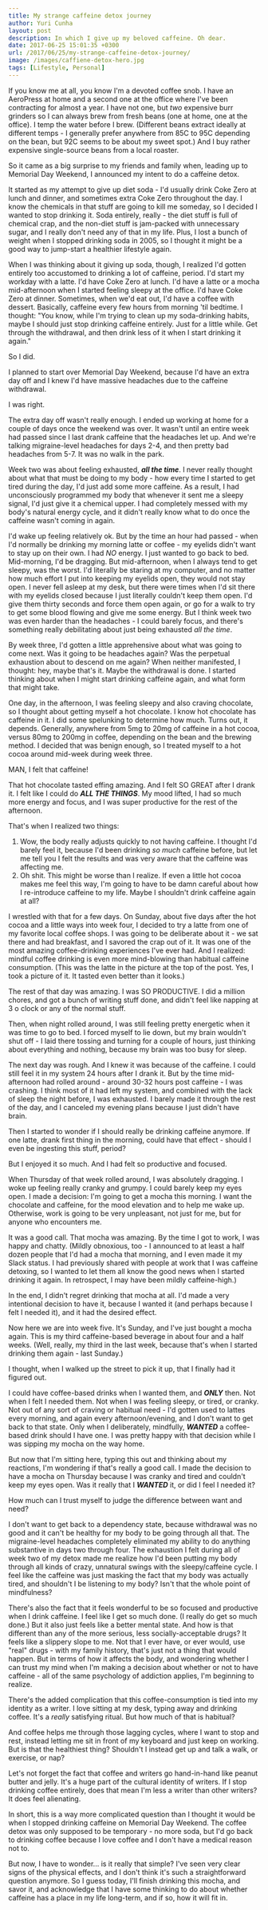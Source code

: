 ```yaml
---
title: My strange caffeine detox journey
author: Yuri Cunha
layout: post
description: In which I give up my beloved caffeine. Oh dear.
date: 2017-06-25 15:01:35 +0300
url: /2017/06/25/my-strange-caffeine-detox-journey/
image: /images/caffiene-detox-hero.jpg
tags: [Lifestyle, Personal]
---
```


If you know me at all, you know I'm a devoted coffee snob. I have an AeroPress at home and a second one at the office where I've been contracting for almost a year. I have not one, but _two_ expensive burr grinders so I can always brew from fresh beans (one at home, one at the office). I temp the water before I brew. (Different beans extract ideally at different temps - I generally prefer anywhere from 85C to 95C depending on the bean, but 92C seems to be about my sweet spot.) And I buy rather expensive single-source beans from a local roaster.

So it came as a big surprise to my friends and family when, leading up to Memorial Day Weekend, I announced my intent to do a caffeine detox.

It started as my attempt to give up diet soda - I'd usually drink Coke Zero at lunch and dinner, and sometimes extra Coke Zero throughout the day. I know the chemicals in that stuff are going to kill me someday, so I decided I wanted to stop drinking it. Soda entirely, really - the diet stuff is full of chemical crap, and the non-diet stuff is jam-packed with unnecessary sugar, and I really don't need any of that in my life. Plus, I lost a bunch of weight when I stopped drinking soda in 2005, so I thought it might be a good way to jump-start a healthier lifestyle again.

When I was thinking about it giving up soda, though, I realized I'd gotten entirely too accustomed to drinking a lot of caffeine, period. I'd start my workday with a latte. I'd have Coke Zero at lunch. I'd have a latte or a mocha mid-afternoon when I started feeling sleepy at the office. I'd have Coke Zero at dinner. Sometimes, when we'd eat out, I'd have a coffee with dessert. Basically, caffeine every few hours from morning 'til bedtime. I thought: "You know, while I'm trying to clean up my soda-drinking habits, maybe I should just stop drinking caffeine entirely. Just for a little while. Get through the withdrawal, and then drink less of it when I start drinking it again."

So I did.

I planned to start over Memorial Day Weekend, because I'd have an extra day off and I knew I'd have massive headaches due to the caffeine withdrawal.

I was right.

The extra day off wasn't really enough. I ended up working at home for a couple of days once the weekend was over. It wasn't until an entire week had passed since I last drank caffeine that the headaches let up. And we're talking migraine-level headaches for days 2-4, and then pretty bad headaches from 5-7. It was no walk in the park.

Week two was about feeling exhausted, _**all the time**_. I never really thought about what that must be doing to my body - how every time I started to get tired during the day, I'd just add some more caffeine. As a result, I had unconsciously programmed my body that whenever it sent me a sleepy signal, I'd just give it a chemical upper. I had completely messed with my body's natural energy cycle, and it didn't really know what to do once the caffeine wasn't coming in again.

I'd wake up feeling relatively ok. But by the time an hour had passed - when I'd normally be drinking my morning latte or coffee - my eyelids didn't want to stay up on their own. I had _NO_ energy. I just wanted to go back to bed. Mid-morning, I'd be dragging. But mid-afternoon, when I always tend to get sleepy, was the worst. I'd literally be staring at my computer, and no matter how much effort I put into keeping my eyelids open, they would not stay open. I never fell asleep at my desk, but there were times when I'd sit there with my eyelids closed because I just literally couldn't keep them open. I'd give them thirty seconds and force them open again, or go for a walk to try to get some blood flowing and give me some energy. But I think week two was even harder than the headaches - I could barely focus, and there's something really debilitating about just being exhausted _all the time_.

By week three, I'd gotten a little apprehensive about what was going to come next. Was it going to be headaches again? Was the perpetual exhaustion about to descend on me again? When neither manifested, I thought: hey, maybe that's it. Maybe the withdrawal is done. I started thinking about when I might start drinking caffeine again, and what form that might take.

One day, in the afternoon, I was feeling sleepy and also craving chocolate, so I thought about getting myself a hot chocolate. I know hot chocolate has caffeine in it. I did some spelunking to determine how much. Turns out, it depends. Generally, anywhere from 5mg to 20mg of caffeine in a hot cocoa, versus 80mg to 200mg in coffee, depending on the bean and the brewing method. I decided that was benign enough, so I treated myself to a hot cocoa around mid-week during week three.

MAN, I felt that caffeine!

That hot chocolate tasted effing amazing. And I felt SO GREAT after I drank it. I felt like I could do **_ALL THE THINGS_**. My mood lifted, I had so much more energy and focus, and I was super productive for the rest of the afternoon.

That's when I realized two things:

1. Wow, the body really adjusts quickly to not having caffeine. I thought I'd barely feel it, because I'd been drinking _so much_ caffeine before, but let me tell you I felt the results and was very aware that the caffeine was affecting me.
2. Oh shit. This might be worse than I realize. If even a little hot cocoa makes me feel this way, I'm going to have to be damn careful about how I re-introduce caffeine to my life. Maybe I shouldn't drink caffeine again at all?

I wrestled with that for a few days. On Sunday, about five days after the hot cocoa and a little ways into week four, I decided to try a latte from one of my favorite local coffee shops. I was going to be deliberate about it - we sat there and had breakfast, and I savored the crap out of it. It was one of the most amazing coffee-drinking experiences I've ever had. And I realized: mindful coffee drinking is even more mind-blowing than habitual caffeine consumption. (This was the latte in the picture at the top of the post. Yes, I took a picture of it. It tasted even better than it looks.)

The rest of that day was amazing. I was SO PRODUCTIVE. I did a million chores, and got a bunch of writing stuff done, and didn't feel like napping at 3 o clock or any of the normal stuff.

Then, when night rolled around, I was still feeling pretty energetic when it was time to go to bed. I forced myself to lie down, but my brain wouldn't shut off - I laid there tossing and turning for a couple of hours, just thinking about everything and nothing, because my brain was too busy for sleep.

The next day was rough. And I knew it was because of the caffeine. I could still feel it in my system 24 hours after I drank it. But by the time mid-afternoon had rolled around - around 30-32 hours post caffeine - I was crashing. I think most of it had left my system, and combined with the lack of sleep the night before, I was exhausted. I barely made it through the rest of the day, and I canceled my evening plans because I just didn't have brain.

Then I started to wonder if I should really be drinking caffeine anymore. If one latte, drank first thing in the morning, could have that effect - should I even be ingesting this stuff, period?

But I enjoyed it so much. And I had felt so productive and focused.

When Thursday of that week rolled around, I was absolutely dragging. I woke up feeling really cranky and grumpy. I could barely keep my eyes open. I made a decision: I'm going to get a mocha this morning. I want the chocolate and caffeine, for the mood elevation and to help me wake up. Otherwise, work is going to be very unpleasant, not just for me, but for anyone who encounters me.

It was a good call. That mocha was amazing. By the time I got to work, I was happy and chatty. (Mildly obnoxious, too - I announced to at least a half dozen people that I'd had a mocha that morning, and I even made it my Slack status. I had previously shared with people at work that I was caffeine detoxing, so I wanted to let them all know the good news when I started drinking it again. In retrospect, I may have been mildly caffeine-high.)

In the end, I didn't regret drinking that mocha at all. I'd made a very intentional decision to have it, because I wanted it (and perhaps because I felt I needed it), and it had the desired effect.

Now here we are into week five. It's Sunday, and I've just bought a mocha again. This is my third caffeine-based beverage in about four and a half weeks. (Well, really, my third in the last week, because that's when I started drinking them again - last Sunday.)

I thought, when I walked up the street to pick it up, that I finally had it figured out.

I could have coffee-based drinks when I wanted them, and **_ONLY_** then. Not when I felt I needed them. Not when I was feeling sleepy, or tired, or cranky. Not out of any sort of craving or habitual need - I'd gotten used to lattes every morning, and again every afternoon/evening, and I don't want to get back to that state. Only when I deliberately, mindfully, _**WANTED**_ a coffee-based drink should I have one. I was pretty happy with that decision while I was sipping my mocha on the way home.

But now that I'm sitting here, typing this out and thinking about my reactions, I'm wondering if that's really a good call. I made the decision to have a mocha on Thursday because I was cranky and tired and couldn't keep my eyes open. Was it really that I _**WANTED**_ it, or did I feel I needed it?

How much can I trust myself to judge the difference between want and need?

I don't want to get back to a dependency state, because withdrawal was no good and it can't be healthy for my body to be going through all that. The migraine-level headaches completely eliminated my ability to do anything substantive in days two through four. The exhaustion I felt during all of week two of my detox made me realize how I'd been putting my body through all kinds of crazy, unnatural swings with the sleepy/caffeine cycle. I feel like the caffeine was just masking the fact that my body was actually tired, and shouldn't I be listening to my body? Isn't that the whole point of mindfulness?

There's also the fact that it feels wonderful to be so focused and productive when I drink caffeine. I feel like I get so much done. (I really do get so much done.) But it also just feels like a better mental state. And how is that different than any of the more serious, less socially-acceptable drugs? It feels like a slippery slope to me. Not that I ever have, or ever would, use "real" drugs - with my family history, that's just not a thing that would happen. But in terms of how it affects the body, and wondering whether I can trust my mind when I'm making a decision about whether or not to have caffeine - all of the same psychology of addiction applies, I'm beginning to realize.

There's the added complication that this coffee-consumption is tied into my identity as a writer. I love sitting at my desk, typing away and drinking coffee. It's a _really_ satisfying ritual. But how much of that is habitual?

And coffee helps me through those lagging cycles, where I want to stop and rest, instead letting me sit in front of my keyboard and just keep on working. But is that the healthiest thing? Shouldn't I instead get up and talk a walk, or exercise, or nap?

Let's not forget the fact that coffee and writers go hand-in-hand like peanut butter and jelly. It's a huge part of the cultural identity of writers. If I stop drinking coffee entirely, does that mean I'm less a writer than other writers? It does feel alienating.

In short, this is a way more complicated question than I thought it would be when I stopped drinking caffeine on Memorial Day Weekend. The coffee detox was only supposed to be temporary - no more soda, but I'd go back to drinking coffee because I love coffee and I don't have a medical reason not to.

But now, I have to wonder... is it really that simple? I've seen very clear signs of the physical effects, and I don't think it's such a straightforward question anymore. So I guess today, I'll finish drinking this mocha, and savor it, and acknowledge that I have some thinking to do about whether caffeine has a place in my life long-term, and if so, how it will fit in.
